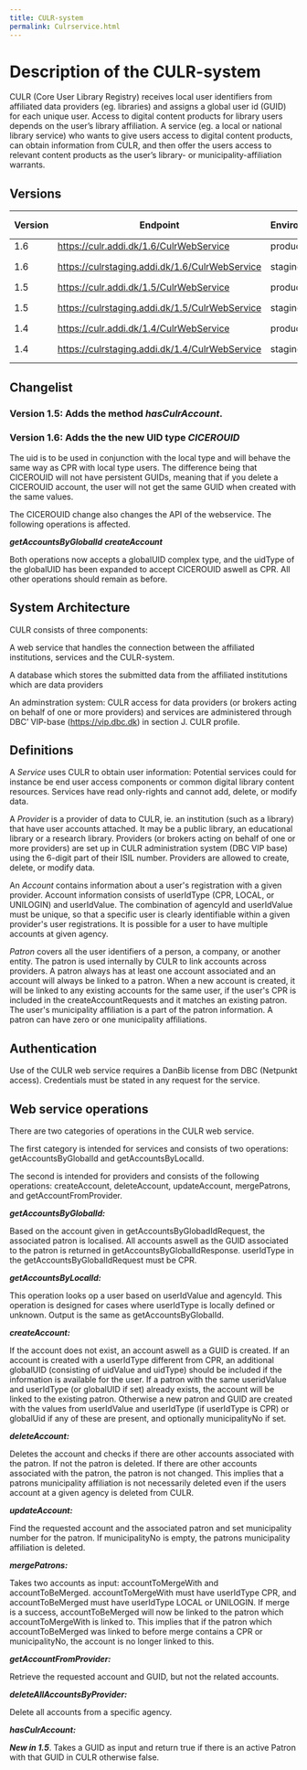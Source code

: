 ```yaml
---
title: CULR-system
permalink: Culrservice.html
---
```

# Description of the CULR-system

CULR (Core User Library Registry) receives local user identifiers from affiliated data providers (eg. libraries) and assigns a global user id (GUID) for each unique user. Access to digital content products for library users depends on the user’s library affiliation. A service (eg. a local or national library service) who wants to give users access to digital content products, can obtain information from CULR, and then offer the users access to relevant content products as the user’s library- or municipality-affiliation warrants.

## Versions

| Version | Endpoint                                           | Environment    | Start of life | End of life | WSDL |
|---------|----------------------------------------------------|----------------|---------------|-------------|------|
| 1.6     | https://culr.addi.dk/1.6/CulrWebService            | production     | 20211109      |             | https://culr.addi.dk/1.6/CulrWebService?wsdl
| 1.6     | https://culrstaging.addi.dk/1.6/CulrWebService     | staging        |               |             | https://culrstaging.addi.dk/1.6/CulrWebService?wsdl
| 1.5     | https://culr.addi.dk/1.5/CulrWebService            | production     | 20210623      |             | https://culr.addi.dk/1.5/CulrWebService?wsdl
| 1.5     | https://culrstaging.addi.dk/1.5/CulrWebService     | staging        |               |             | https://culrstaging.addi.dk/1.5/CulrWebService?wsdl
| 1.4     | https://culr.addi.dk/1.4/CulrWebService            | production     | 20181126      | 20211115    | https://culr.addi.dk/1.4/CulrWebService?wsdl
| 1.4     | https://culrstaging.addi.dk/1.4/CulrWebService     | staging        | 20181126      | 20211115    | https://culrstaging.addi.dk/1.4/CulrWebService?wsdl

## Changelist
### Version 1.5: Adds the method ***hasCulrAccount***.

### Version 1.6: Adds the the new UID type ***CICEROUID***

The uid is to be used in conjunction with the local type and will behave the same way as CPR with local type users.
The difference being that CICEROUID will not have persistent GUIDs, meaning that if you delete a CICEROUID account, the user will not get the same GUID when created with the same values. 

The CICEROUID change also changes the API of the webservice. The following operations is affected.

***getAccountsByGlobalId***
***createAccount***

Both operations now accepts a globalUID complex type, and the uidType of the globalUID has been expanded to accept CICEROUID aswell as CPR.
All other operations should remain as before.
  

## System Architecture
CULR consists of three components:

A web service that handles the connection between the affiliated institutions, services and the CULR-system.

A database which stores the submitted data from the affiliated institutions which are data providers

An adminstration system: CULR access for data providers (or brokers acting
on behalf of one or more providers) and services are administered through
DBC’ VIP-base (https://vip.dbc.dk) in section J. CULR profile.

## Definitions
A *Service* uses CULR to obtain user information: Potential services could
for instance be end user access components or common digital library
content resources. Services have read only-rights and cannot add,
delete, or modify data.

A *Provider* is a provider of data to CULR, ie. an institution (such as a
library) that have user accounts attached. It may be a public library, an
educational library or a research library. Providers (or brokers acting on
behalf of one or more providers) are set up in CULR administration system
(DBC VIP base) using the 6-digit part of their ISIL number. Providers are
allowed to create, delete, or modify data.

An *Account* contains information about a user's registration with a given
provider. Account information consists of userIdType (CPR, LOCAL, or
UNILOGIN) and userIdValue. The combination of agencyId and userIdValue must
be unique, so that a specific user is clearly identifiable within a given
provider's user registrations. It is possible for a user to have multiple
accounts at given agency.

*Patron* covers all the user identifiers of a person, a company, or another
entity. The patron is used internally by CULR to link accounts across
providers. A patron always has at least one account associated and an
account will always be linked to a patron. When a new account is created,
it will be linked to any existing accounts for the same user, if the user's
CPR is included in the createAccountRequests and it matches an existing
patron. The user's municipality affiliation is a part of the patron
information. A patron can have zero or one municipality affiliations.

## Authentication
Use of the CULR web service requires a DanBib license from DBC (Netpunkt
access). Credentials must be stated in any request for the service.

## Web service operations
There are two categories of operations in the CULR web service.

The first category is intended for services and consists of two operations:
getAccountsByGlobalId and getAccountsByLocalId.

The second is intended for providers and consists of the following
operations: createAccount, deleteAccount, updateAccount, mergePatrons, and
getAccountFromProvider.

***getAccountsByGlobalId:***

Based on the account given in getAccountsByGlobadIdRequest, the associated
patron is localised. All accounts aswell as the GUID associated to the
patron is returned in getAccountsByGlobalIdResponse. userIdType in the
getAccountsByGlobalIdRequest must be CPR.

***getAccountsByLocalId:***

This operation looks op a user based on userIdValue and agencyId. This
operation is designed for cases where userIdType is locally defined or
unknown. Output is the same as getAccountsByGlobalId.

***createAccount:***

If the account does not exist, an account aswell as a GUID is created. If
an account is created with a userIdType different from CPR, an additional
globalUID (consisting of uidValue and uidType) should be included if the
information is available for the user. If a patron with the same
useridValue and userIdType (or globalUID if set) already exists, the
account will be linked to the existing patron. Otherwise a new patron and
GUID are created with the values from userIdValue and userIdType (if
userIdType is CPR) or globalUid if any of these are present, and optionally
municipalityNo if set.

***deleteAccount:***

Deletes the account and checks if there are other accounts associated with
the patron. If not the patron is deleted. If there are other accounts
associated with the patron, the patron is not changed. This implies that a
patrons municipality affiliation is not necessarily deleted even if the
users account at a given agency is deleted from CULR.

***updateAccount:***

Find the requested account and the associated patron and set municipality
number for the patron. If municipalityNo is empty, the patrons
municipality affiliation is deleted.

***mergePatrons:***

Takes two accounts as input: accountToMergeWith and accountToBeMerged.
accountToMergeWith must have userIdType CPR, and accountToBeMerged must
have userIdType LOCAL or UNILOGIN. If merge is a success, accountToBeMerged
will now be linked to the patron which accountToMergeWith is linked to.
This implies that if the patron which accountToBeMerged was linked to
before merge contains a CPR or municipalityNo, the account is no longer
linked to this.

***getAccountFromProvider:***

Retrieve the requested account and GUID, but not the related accounts.

***deleteAllAccountsByProvider:***

Delete all accounts from a specific agency.

***hasCulrAccount:***

***New in 1.5***.
Takes a GUID as input and return true if there is an active Patron with that
GUID in CULR otherwise false.
